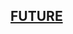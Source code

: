 <h2><a href="https://rawcdn.githack.com/Rustam8953/academy/66ed69901b20c7f62fe9eb3fba299e7cec408906/index.html">FUTURE</a></h2>
